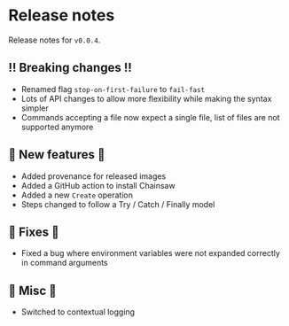 # Release notes

Release notes for `v0.0.4`.

## ‼️ Breaking changes ‼️

- Renamed flag `stop-on-first-failure` to `fail-fast`
- Lots of API changes to allow more flexibility while making the syntax simpler
- Commands accepting a file now expect a single file, list of files are not supported anymore

## 💫 New features 💫

- Added provenance for released images
- Added a GitHub action to install Chainsaw
- Added a new `Create` operation
- Steps changed to follow a Try / Catch / Finally model

## 🔧 Fixes 🔧

- Fixed a bug where environment variables were not expanded correctly in command arguments

## 🎸 Misc 🎸

- Switched to contextual logging
